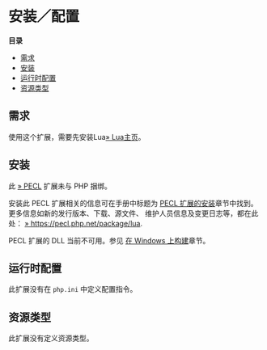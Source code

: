 安装／配置
==========

**目录**

-   [需求](/lua/setup.html#需求)
-   [安装](/lua/setup.html#安装)
-   [运行时配置](/lua/setup.html#运行时配置)
-   [资源类型](/lua/setup.html#资源类型)

需求
----

使用这个扩展，需要先安装Lua<a href="http://www.lua.org/" class="link external">» Lua主页</a>。

安装
----

此 <a href="https://pecl.php.net/" class="link external">» PECL</a>
扩展未与 PHP 捆绑。

安装此 PECL 扩展相关的信息可在手册中标题为
<a href="/install/pecl.html" class="link">PECL 扩展的安装</a>章节中找到。更多信息如新的发行版本、下载、源文件、
维护人员信息及变更日志等，都在此处：
<a href="https://pecl.php.net/package/lua" class="link external">» https://pecl.php.net/package/lua</a>.

PECL 扩展的 DLL 当前不可用。参见
<a href="/install/windows/legacy/index.html#install.windows.building" class="link">在 Windows 上构建</a>章节。

运行时配置
----------

此扩展没有在 `php.ini` 中定义配置指令。

资源类型
--------

此扩展没有定义资源类型。
